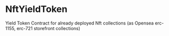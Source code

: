 # NftYieldToken
Yield Token Contract for already deployed Nft collections (as Opensea erc-1155, erc-721 storefront collections)
